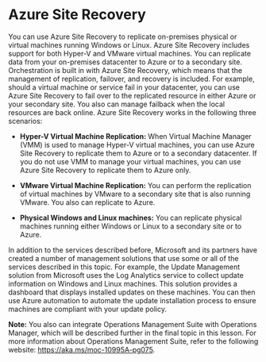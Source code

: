 # Azure Site Recovery

You can use Azure Site Recovery to replicate on-premises physical or virtual machines running Windows or Linux. Azure Site Recovery includes support for both Hyper-V and VMware virtual machines. You can replicate data from your on-premises datacenter to Azure or to a secondary site. Orchestration is built in with Azure Site Recovery, which means that the management of replication, failover, and recovery is included. For example, should a virtual machine or service fail in your datacenter, you can use Azure Site Recovery to fail over to the replicated resource in either Azure or your secondary site. You also can manage failback when the local resources are back online. Azure Site Recovery works in the following three scenarios:

- **Hyper-V Virtual Machine Replication:** When Virtual Machine Manager (VMM) is used to manage Hyper-V virtual machines, you can use Azure Site Recovery to replicate them to Azure or to a secondary datacenter. If you do not use VMM to manage your virtual machines, you can use Azure Site Recovery to replicate them to Azure only.

- **VMware Virtual Machine Replication:** You can perform the replication of virtual machines by VMware to a secondary site that is also running VMware. You also can replicate to Azure.

- **Physical Windows and Linux machines:** You can replicate physical machines running either Windows or Linux to a secondary site or to Azure.

In addition to the services described before, Microsoft and its partners have created a number of management solutions that use some or all of the services described in this topic. For example, the Update Management solution from Microsoft uses the Log Analytics service to collect update information on Windows and Linux machines. This solution provides a dashboard that displays installed updates on these machines. You can then use Azure automation to automate the update installation process to ensure machines are compliant with your update policy.

**Note:** You also can integrate Operations Management Suite with Operations Manager, which will be described further in the final topic in this lesson.  For more information about Operations Management Suite, refer to the following website: <https://aka.ms/moc-10995A-pg075>.